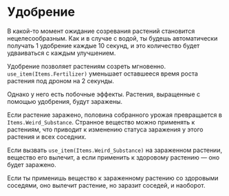 # Удобрение
В какой-то момент ожидание созревания растений становится нецелесообразным. 
Как и в случае с водой, ты будешь автоматически получать 1 удобрение каждые 10 секунд, и это количество будет удваиваться с каждым улучшением.

Удобрение позволяет растениям созреть мгновенно. `use_item(Items.Fertilizer)` уменьшает оставшееся время роста растения под дроном на 2 секунды.

Однако у него есть побочные эффекты.
Растения, выращенные с помощью удобрения, будут заражены.

Если растение заражено, половина собранного урожая превращается в `Items.Weird_Substance`.
Странное вещество можно применять к растениям, что приводит к изменению статуса заражения у этого растения и всех соседних.

Если вызвать `use_item(Items.Weird_Substance)` на зараженном растении, вещество его вылечит, а если применить к здоровому растению — оно будет заражено.

Если ты применишь вещество к зараженному растению со здоровыми соседями, оно вылечит растение, но заразит соседей, и наоборот.